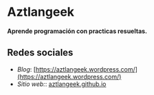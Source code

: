 # Aztlangeek 
**Aprende programación con practicas resueltas.**

## Redes sociales

- *Blog*: [https://aztlangeek.wordpress.com/](https://aztlangeek.wordpress.com/)
- *Sitio web:*: [aztlangeek.github.io](https://aztlangeek.github.io/)

